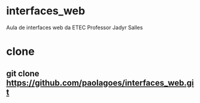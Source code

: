 # interfaces_web
Aula de interfaces web da ETEC Professor Jadyr Salles

# clone

## git clone https://github.com/paolagoes/interfaces_web.git